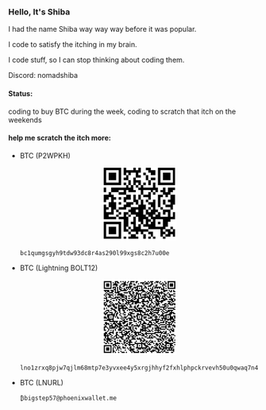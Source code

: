 ### Hello, It's Shiba

I had the name Shiba way way way before it was popular. 

I code to satisfy the itching in my brain.

I code stuff, so I can stop thinking about coding them.

Discord: nomadshiba

#### Status:
coding to buy BTC during the week, 
coding to scratch that itch on the weekends

#### help me scratch the itch more:

- BTC (P2WPKH)

  <p align="center">
  <img src="https://raw.githubusercontent.com/DeepDoge/DeepDoge/refs/heads/master/SmartSelect_20241201-011723_Brave.jpg" width="150px" height="auto" />
  <p/>

  ```
  bc1qumgsgyh9tdw93dc8r4as290l99xgs8c2h7u00e
  ```


- BTC (Lightning BOLT12)

  <p align="center">
  <img src="https://raw.githubusercontent.com/DeepDoge/DeepDoge/refs/heads/master/SmartSelect_20241201-010001_Phoenix.jpg" width="150px" height="auto" />
  <p/>

  ```
  lno1zrxq8pjw7qjlm68mtp7e3yvxee4y5xrgjhhyf2fxhlphpckrvevh50u0qwaq7n4sa3a3ukghu033n0s8gv05rdpqfl9n9wfdsga50t46kl3fkqsrradwcd8ctp87ky65cc2nlpaayxgz9p83p8ezx3tmekvjvzx5mdmqqvu6hy62t2kdpfxst3rw2q4w7fjz9rsv4v6eqnu7zz9qwfvgvl548spkkqma7gywkd44z9p2855ytm2c0na6qtnk5ld7lxehrzevr2zzw5dr90t8786hsuyl2dttrs07ktjr0g8gqqqsyavyeg7lfrdgxsd3n6yx5fawag
  ```


- BTC (LNURL)

  ```
  ₿bigstep57@phoenixwallet.me
  ```